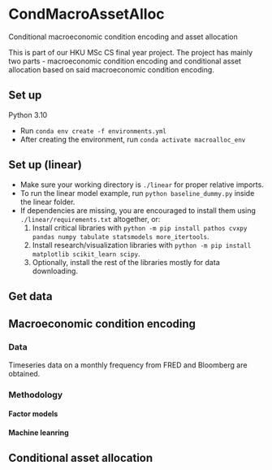 # CondMacroAssetAlloc
Conditional macroeconomic condition encoding and asset allocation

This is part of our HKU MSc CS final year project. The project has mainly two parts - macroeconomic condition encoding and conditional asset allocation based on said macroeconomic condition encoding.

## Set up
Python 3.10

- Run `conda env create -f environments.yml`
- After creating the environment, run `conda activate macroalloc_env`

## Set up (linear)
- Make sure your working directory is `./linear` for proper relative imports.
- To run the linear model example, run `python baseline_dummy.py` inside the linear folder.
- If dependencies are missing, you are encouraged to install them using `./linear/requirements.txt` altogether, or:
    1. Install critical libraries with `python -m pip install pathos cvxpy pandas numpy tabulate statsmodels more_itertools`.
    2. Install research/visualization libraries with `python -m pip install matplotlib scikit_learn scipy`.
    3. Optionally, install the rest of the libraries mostly for data downloading.

## Get data


## Macroeconomic condition encoding

### Data
Timeseries data on a monthly frequency from FRED and Bloomberg are obtained.

### Methodology

#### Factor models

#### Machine leanring


## Conditional asset allocation
